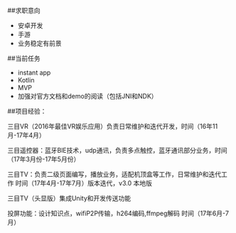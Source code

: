 ##求职意向

- 安卓开发
- 手游
- 业务稳定有前景


##当前任务
- instant app
- Kotlin
- MVP
- 加强对官方文档和demo的阅读（包括JNI和NDK）


##项目经验：

三目VR（2016年最佳VR娱乐应用）负责日常维护和迭代开发，时间（16年11月-17年4月）

三目遥控器：蓝牙BlE技术，udp通讯，负责多点触控，蓝牙通讯部分业务，时间（17年3月份-17年5月份）

三目TV：负责二级页面编写，播放业务，适配机顶盒等工作，日常维护和迭代工作 时间（17年4月-17年7月）版本迭代，v3.0 本地版

三目TV（头显版）集成Unity和开发传送功能

投屏功能：设计知识点，wifiP2P传输，h264编码,ffmpeg解码 时间（17年6月-7月）
